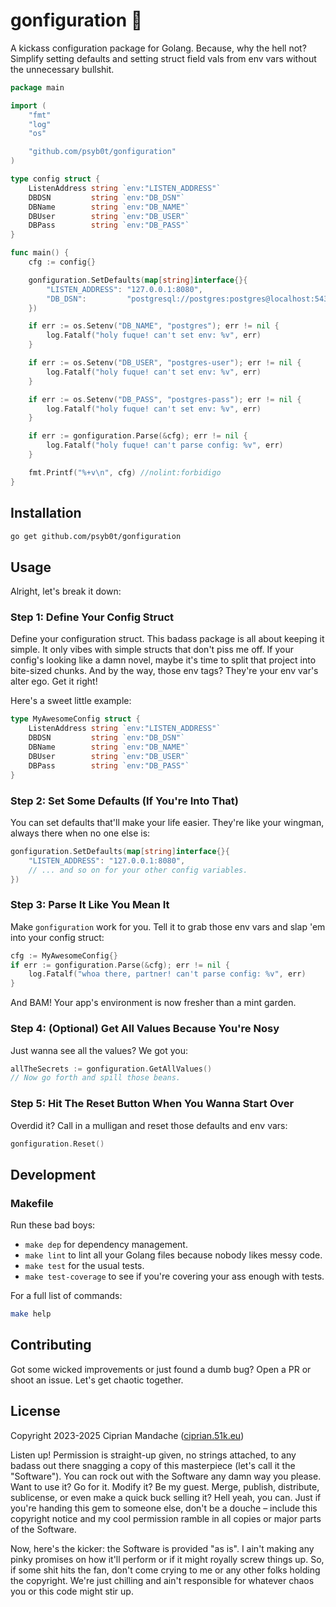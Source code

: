 # gonfiguration 🔧

A kickass configuration package for Golang. Because, why the hell not? Simplify setting defaults and setting struct field vals from env vars without the unnecessary bullshit.

```go
package main

import (
	"fmt"
	"log"
	"os"

	"github.com/psyb0t/gonfiguration"
)

type config struct {
	ListenAddress string `env:"LISTEN_ADDRESS"`
	DBDSN         string `env:"DB_DSN"`
	DBName        string `env:"DB_NAME"`
	DBUser        string `env:"DB_USER"`
	DBPass        string `env:"DB_PASS"`
}

func main() {
	cfg := config{}

	gonfiguration.SetDefaults(map[string]interface{}{
		"LISTEN_ADDRESS": "127.0.0.1:8080",
		"DB_DSN":         "postgresql://postgres:postgres@localhost:5432/postgres?sslmode=disable",
	})

	if err := os.Setenv("DB_NAME", "postgres"); err != nil {
		log.Fatalf("holy fuque! can't set env: %v", err)
	}

	if err := os.Setenv("DB_USER", "postgres-user"); err != nil {
		log.Fatalf("holy fuque! can't set env: %v", err)
	}

	if err := os.Setenv("DB_PASS", "postgres-pass"); err != nil {
		log.Fatalf("holy fuque! can't set env: %v", err)
	}

	if err := gonfiguration.Parse(&cfg); err != nil {
		log.Fatalf("holy fuque! can't parse config: %v", err)
	}

	fmt.Printf("%+v\n", cfg) //nolint:forbidigo
}
```

## Installation

```bash
go get github.com/psyb0t/gonfiguration
```

## Usage

Alright, let's break it down:

### Step 1: Define Your Config Struct

Define your configuration struct. This badass package is all about keeping it simple. It only vibes with simple structs that don't piss me off. If your config's looking like a damn novel, maybe it's time to split that project into bite-sized chunks. And by the way, those env tags? They're your env var's alter ego. Get it right!

Here's a sweet little example:

```go
type MyAwesomeConfig struct {
    ListenAddress string `env:"LISTEN_ADDRESS"`
    DBDSN         string `env:"DB_DSN"`
    DBName        string `env:"DB_NAME"`
    DBUser        string `env:"DB_USER"`
    DBPass        string `env:"DB_PASS"`
}
```

### Step 2: Set Some Defaults (If You're Into That)

You can set defaults that'll make your life easier. They're like your wingman, always there when no one else is:

```go
gonfiguration.SetDefaults(map[string]interface{}{
    "LISTEN_ADDRESS": "127.0.0.1:8080",
    // ... and so on for your other config variables.
})
```

### Step 3: Parse It Like You Mean It

Make `gonfiguration` work for you. Tell it to grab those env vars and slap 'em into your config struct:

```go
cfg := MyAwesomeConfig{}
if err := gonfiguration.Parse(&cfg); err != nil {
    log.Fatalf("whoa there, partner! can't parse config: %v", err)
}
```

And BAM! Your app's environment is now fresher than a mint garden.

### Step 4: (Optional) Get All Values Because You're Nosy

Just wanna see all the values? We got you:

```go
allTheSecrets := gonfiguration.GetAllValues()
// Now go forth and spill those beans.
```

### Step 5: Hit The Reset Button When You Wanna Start Over

Overdid it? Call in a mulligan and reset those defaults and env vars:

```go
gonfiguration.Reset()
```

## Development

### Makefile

Run these bad boys:

- `make dep` for dependency management.
- `make lint` to lint all your Golang files because nobody likes messy code.
- `make test` for the usual tests.
- `make test-coverage` to see if you're covering your ass enough with tests.

For a full list of commands:

```bash
make help
```

## Contributing

Got some wicked improvements or just found a dumb bug? Open a PR or shoot an issue. Let's get chaotic together.

## License

Copyright 2023-2025 Ciprian Mandache ([ciprian.51k.eu](https://ciprian.51k.eu))

Listen up! Permission is straight-up given, no strings attached, to any badass out there snagging a copy of this masterpiece (let's call it the "Software"). You can rock out with the Software any damn way you please. Want to use it? Go for it. Modify it? Be my guest. Merge, publish, distribute, sublicense, or even make a quick buck selling it? Hell yeah, you can. Just if you're handing this gem to someone else, don't be a douche – include this copyright notice and my cool permission ramble in all copies or major parts of the Software.

Now, here's the kicker: the Software is provided "as is". I ain't making any pinky promises on how it'll perform or if it might royally screw things up. So, if some shit hits the fan, don't come crying to me or any other folks holding the copyright. We're just chilling and ain't responsible for whatever chaos you or this code might stir up.
